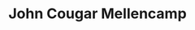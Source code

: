 ---
title: "John Cougar Mellencamp"
summary: "John Mellencamp was born in Seymour, Indiana on October 7, 1951. He started out for a brief period of time as a glam rocker, but then tried out for a solo career with his first album *Chestnut Street Incident* released by former David Bowie manager, Tony DeFries on the Mainman label. That album was a complete flop partly due to the fact that the record label wanted to mold John into something he was not and the fact that the album mostly consisted of cover songs. It was also the label's idea to release the album under the name **Johnny Cougar** which Mellencamp did not approve of. It wasn't until the release of *American Fool*, released this time under the moniker **John Cougar**, which featured his most well-known hit to date, \"Jack & Diane\" that he really made it big; the album stayed at #1 on the charts for nine weeks. Following that was *Uh-huh* which would be his first release under the moniker **John Cougar Mellencamp**; the name he would stick by until he gradually dropped the \"Cougar\" and just went by his given name **John Mellencamp**. A heart attack in 1994 prevented him from touring for one of his most famous albums to date *Dance Naked*. John has collaborated with Me'Shell Ndegeocello and India Arie over the years. Inducted into Rock And Roll Hall of Fame in 2008 ."
image: "john-cougar-mellencamp.jpg"
apple_music_artist_url: "None"
---
